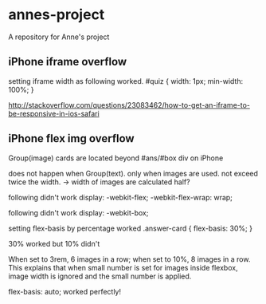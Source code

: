 # annes-project
A repository for Anne's project

## iPhone iframe overflow

setting iframe width as following worked.
 #quiz {
    width: 1px;
    min-width: 100%;
}

http://stackoverflow.com/questions/23083462/how-to-get-an-iframe-to-be-responsive-in-ios-safari



## iPhone flex img overflow
Group(image) cards are located beyond #ans/#box div on iPhone

does not happen when Group(text).
only when images are used.
not exceed twice the width.
-> width of images are calculated half?

following didn't work
 display: -webkit-flex;
 -webkit-flex-wrap: wrap;

following didn't work
 display: -webkit-box;

setting flex-basis by percentage worked
 .answer-card {
     flex-basis: 30%;
 }

30% worked but 10% didn't

When set to 3rem, 6 images in a row; when set to 10%, 8 images in a row. This explains that when small number is set for images inside flexbox, image width is ignored and the small number is applied.

flex-basis: auto; worked perfectly!
